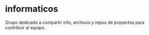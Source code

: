# informaticos

Grupo dedicado a compartir info, archivos y repos de proyectos para contribuir al equipo.
